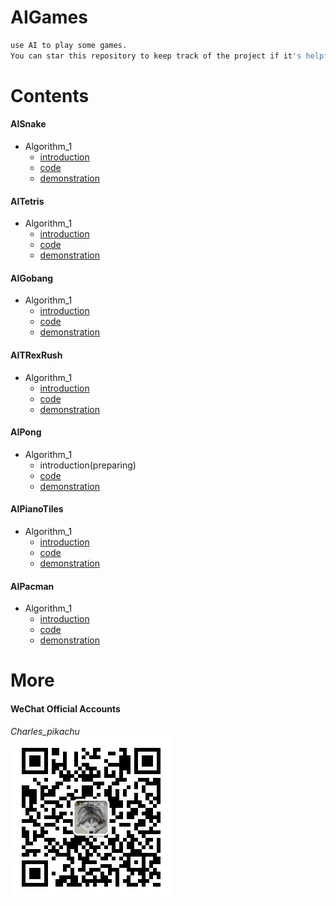 # AIGames
```sh
use AI to play some games.
You can star this repository to keep track of the project if it's helpful for you, thank you for your support.
```

# Contents
#### AISnake
- Algorithm_1
	- [introduction](https://mp.weixin.qq.com/s/gjS_DkZmPzIINDoJhnIKow)
	- [code](https://github.com/CharlesPikachu/AIGames/tree/master/AIsnake/Algorithm_1)
	- [demonstration](https://github.com/CharlesPikachu/AIGames/tree/master/AIsnake/Algorithm_1/demonstration)
#### AITetris
- Algorithm_1
	- [introduction](https://mp.weixin.qq.com/s/9u3HR6aY-XQq56fqGedx5A)
	- [code](https://github.com/CharlesPikachu/AIGames/tree/master/AITetris/Algorithm_1)
	- [demonstration](https://github.com/CharlesPikachu/AIGames/tree/master/AITetris/Algorithm_1/demonstration)
#### AIGobang
- Algorithm_1
	- [introduction](https://mp.weixin.qq.com/s/Y9EQfAMD82fbsSicK9uQ_A)
	- [code](https://github.com/CharlesPikachu/AIGames/tree/master/AIGobang/Algorithm_1)
	- [demonstration](https://github.com/CharlesPikachu/AIGames/tree/master/AIGobang/Algorithm_1/demonstration)
#### AITRexRush
- Algorithm_1
	- [introduction](https://mp.weixin.qq.com/s/---yW1v6seT0pcizllTXxw)
	- [code](https://github.com/CharlesPikachu/AIGames/tree/master/AITRexRush/Algorithm_1)
	- [demonstration](https://github.com/CharlesPikachu/AIGames/tree/master/AITRexRush/Algorithm_1/demonstration)
#### AIPong
- Algorithm_1
	- introduction(preparing)
	- [code](https://github.com/CharlesPikachu/AIGames/tree/master/AIPong/Algorithm_1)
	- [demonstration](https://github.com/CharlesPikachu/AIGames/tree/master/AIPong/Algorithm_1/demonstration)
#### AIPianoTiles
- Algorithm_1
	- [introduction](https://mp.weixin.qq.com/s/FxC-enNRkZW4l4INmj5XkA)
	- [code](https://github.com/CharlesPikachu/AIGames/tree/master/AIPianoTiles/Algorithm_1)
	- [demonstration](https://github.com/CharlesPikachu/AIGames/tree/master/AIPianoTiles/Algorithm_1/demonstration)
#### AIPacman
- Algorithm_1
	- [introduction](https://mp.weixin.qq.com/s/SJd-3qH4W4GMMLZSmvFk1w)
	- [code](https://github.com/CharlesPikachu/AIGames/tree/master/AIPacman/Algorithm_1)
	- [demonstration](https://github.com/CharlesPikachu/AIGames/tree/master/AIPacman/Algorithm_1/Algorithm_1_v2/demonstration)

# More
#### WeChat Official Accounts
*Charles_pikachu*  
![img](pikachu.jpg)